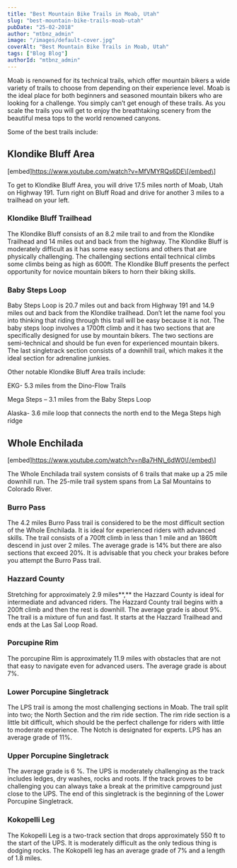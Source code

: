 ```yaml
---
title: "Best Mountain Bike Trails in Moab, Utah"
slug: "best-mountain-bike-trails-moab-utah"
pubDate: "25-02-2018"
author: "mtbnz_admin"
image: "/images/default-cover.jpg"
coverAlt: "Best Mountain Bike Trails in Moab, Utah"
tags: ["Blog Blog"]
authorId: "mtbnz_admin"
---
```


Moab is renowned for its technical trails, which offer mountain bikers a wide variety of trails to choose from depending on their experience level. Moab is the ideal place for both beginners and seasoned mountain bikers who are looking for a challenge. You simply can’t get enough of these trails. As you scale the trails you will get to enjoy the breathtaking scenery from the beautiful mesa tops to the world renowned canyons.

Some of the best trails include:

## Klondike Bluff Area

\[embed\]https://www.youtube.com/watch?v=MfVMYRQs6DE\[/embed\]

To get to Klondike Bluff Area, you will drive 17.5 miles north of Moab, Utah on Highway 191. Turn right on Bluff Road and drive for another 3 miles to a trailhead on your left.

### Klondike Bluff Trailhead

The Klondike Bluff consists of an 8.2 mile trail to and from the Klondike Trailhead and 14 miles out and back from the highway. The Klondike Bluff is moderately difficult as it has some easy sections and others that are physically challenging. The challenging sections entail technical climbs some climbs being as high as 600ft. The Klondike Bluff presents the perfect opportunity for novice mountain bikers to horn their biking skills.

### Baby Steps Loop

Baby Steps Loop is 20.7 miles out and back from Highway 191 and 14.9 miles out and back from the Klondike trailhead. Don’t let the name fool you into thinking that riding through this trail will be easy because it is not. The baby steps loop involves a 1700ft climb and it has two sections that are specifically designed for use by mountain bikers. The two sections are semi-technical and should be fun even for experienced mountain bikers. The last singletrack section consists of a downhill trail, which makes it the ideal section for adrenaline junkies.

Other notable Klondike Bluff Area trails include:

EKG- 5.3 miles from the Dino-Flow Trails

Mega Steps – 3.1 miles from the Baby Steps Loop

Alaska- 3.6 mile loop that connects the north end to the Mega Steps high ridge

## Whole Enchilada

\[embed\]https://www.youtube.com/watch?v=nBa7HN\_6dW0\[/embed\]

The Whole Enchilada trail system consists of 6 trails that make up a 25 mile downhill run. The 25-mile trail system spans from La Sal Mountains to Colorado River.

### Burro Pass

The 4.2 miles Burro Pass trail is considered to be the most difficult section of the Whole Enchilada. It is ideal for experienced riders with advanced skills. The trail consists of a 700ft climb in less than 1 mile and an 1860ft descend in just over 2 miles. The average grade is 14% but there are also sections that exceed 20%. It is advisable that you check your brakes before you attempt the Burro Pass trail.

### Hazzard County

Stretching for approximately 2.9 miles**,** the Hazzard County is ideal for intermediate and advanced riders. The Hazzard County trail begins with a 200ft climb and then the rest is downhill. The average grade is about 9%. The trail is a mixture of fun and fast. It starts at the Hazzard Trailhead and ends at the Las Sal Loop Road.

### Porcupine Rim

The porcupine Rim is approximately 11.9 miles with obstacles that are not that easy to navigate even for advanced users. The average grade is about 7%.

### Lower Porcupine Singletrack

The LPS trail is among the most challenging sections in Moab. The trail split into two; the North Section and the rim ride section. The rim ride section is a little bit difficult, which should be the perfect challenge for riders with little to moderate experience. The Notch is designated for experts. LPS has an average grade of 11%.

### Upper Porcupine Singletrack

The average grade is 6 %. The UPS is moderately challenging as the track includes ledges, dry washes, rocks and roots. If the track proves to be challenging you can always take a break at the primitive campground just close to the UPS. The end of this singletrack is the beginning of the Lower Porcupine Singletrack.

### Kokopelli Leg

The Kokopelli Leg is a two-track section that drops approximately 550 ft to the start of the UPS. It is moderately difficult as the only tedious thing is dodging rocks. The Kokopelli leg has an average grade of 7% and a length of 1.8 miles.
